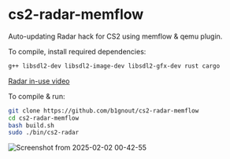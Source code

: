 # cs2-radar-memflow

Auto-updating Radar hack for CS2 using memflow & qemu plugin.  

To compile, install required dependencies:
```bash
g++ libsdl2-dev libsdl2-image-dev libsdl2-gfx-dev rust cargo
```

[Radar in-use video](https://youtu.be/_fAjWSg8nkg)


To compile & run: 
```bash
git clone https://github.com/b1gnout/cs2-radar-memflow
cd cs2-radar-memflow
bash build.sh
sudo ./bin/cs2-radar 
```

![Screenshot from 2025-02-02 00-42-55](https://github.com/user-attachments/assets/76c44788-b036-4a66-a730-20e4175ee0dd)

